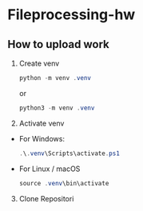 # Fileprocessing-hw

## How to upload work

1. Create venv
   ```powershell
   python -m venv .venv
   ```
   or
   ```powershell
   python3 -m venv .venv
   ```

2. Activate venv
+ For Windows:
  ```powershell
  .\.venv\Scripts\activate.ps1    
  ```
+ For Linux / macOS
  ```powershell
  source .venv\bin\activate
  ```

3. Clone Repositori
   ```
   ```